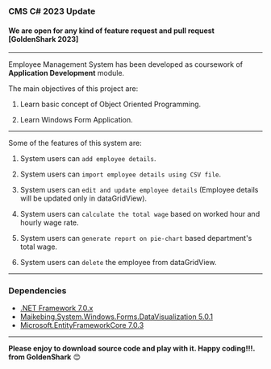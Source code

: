 ### CMS C# 2023 Update
#### We are open for any kind of feature request and pull request [GoldenShark 2023]

---

Employee Management System has been developed as coursework of **Application Development** module.

The main objectives of this project are:

1. Learn basic concept of Object Oriented Programming.

2. Learn Windows Form Application.

---

Some of the features of this system are:


1. System users can `add employee details`.

2. System users can `import employee details using CSV file`.

3. System users can `edit and update employee details` (Employee details will be updated only in dataGridView).

4. System users can `calculate the total wage` based on worked hour and hourly wage rate.

5. System users can `generate report on pie-chart` based department's total wage.

6. System users can `delete` the employee from dataGridView.

---
### Dependencies
- [.NET Framework 7.0.x](https://dotnet.microsoft.com/en-us/download/dotnet/7.0)
- [Maikebing.System.Windows.Forms.DataVisualization 5.0.1](https://www.nuget.org/packages/Maikebing.System.Windows.Forms.DataVisualization/5.0.1?_src=template)
- [Microsoft.EntityFrameworkCore 7.0.3](https://learn.microsoft.com/en-us/ef/core/)
---
**Please enjoy to download source code and play with it. Happy coding!!!. from GoldenShark** :blush: 

